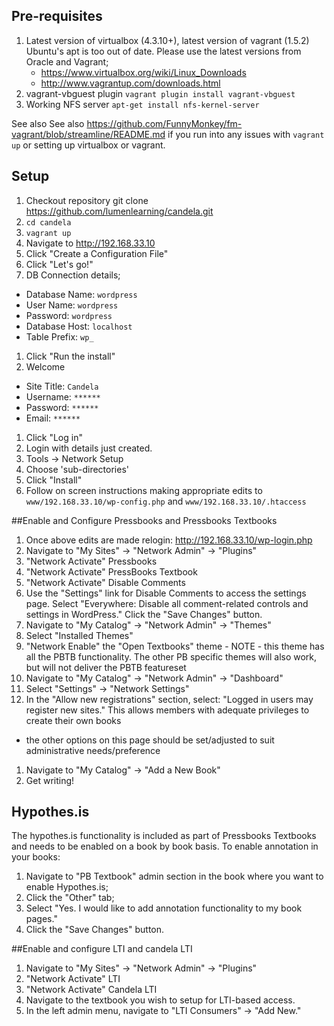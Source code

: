 ## Pre-requisites
1. Latest version of virtualbox (4.3.10+), latest version of vagrant (1.5.2)
  Ubuntu's apt is too out of date. Please use the latest versions from Oracle and Vagrant;
    * https://www.virtualbox.org/wiki/Linux_Downloads
    * http://www.vagrantup.com/downloads.html
1. vagrant-vbguest plugin `vagrant plugin install vagrant-vbguest`
1. Working NFS server
    `apt-get install nfs-kernel-server`

See also See also https://github.com/FunnyMonkey/fm-vagrant/blob/streamline/README.md
if you run into any issues with `vagrant up` or setting up virtualbox or vagrant.

## Setup
1. Checkout repository
    git clone https://github.com/lumenlearning/candela.git
1. `cd candela`
1. `vagrant up`
1. Navigate to http://192.168.33.10
1. Click "Create a Configuration File"
1. Click "Let's go!"
1. DB Connection details;
  * Database Name: `wordpress`
  * User Name: `wordpress`
  * Password: `wordpress`
  * Database Host: `localhost`
  * Table Prefix: `wp_`
1. Click "Run the install"
1. Welcome
  * Site Title: `Candela`
  * Username: `******`
  * Password: `******`
  * Email: `******`
1. Click "Log in"
1. Login with details just created.
1. Tools -> Network Setup
1. Choose 'sub-directories'
1. Click "Install"
1. Follow on screen instructions making appropriate edits to `www/192.168.33.10/wp-config.php` and `www/192.168.33.10/.htaccess`

##Enable and Configure Pressbooks and Pressbooks Textbooks

1. Once above edits are made relogin: http://192.168.33.10/wp-login.php
1. Navigate to "My Sites" -> "Network Admin" -> "Plugins"
1. "Network Activate" Pressbooks
1. "Network Activate" PressBooks Textbook
1. "Network Activate" Disable Comments
1. Use the "Settings" link for Disable Comments to access the settings page. Select "Everywhere: Disable all comment-related controls and settings in WordPress." Click the "Save Changes" button.
1. Navigate to "My Catalog" -> "Network Admin" -> "Themes"
1. Select "Installed Themes"
1. "Network Enable" the "Open Textbooks" theme - NOTE - this theme has all the PBTB functionality. The other PB specific themes will also work, but will not deliver the PBTB featureset
1. Navigate to "My Catalog" -> "Network Admin" -> "Dashboard"
1. Select "Settings" -> "Network Settings"
1. In the "Allow new registrations" section, select: "Logged in users may register new sites." This allows members with adequate privileges to create their own books
  * the other options on this page should be set/adjusted to suit administrative needs/preference
1. Navigate to "My Catalog" -> "Add a New Book"
1. Get writing!

## Hypothes.is

The hypothes.is functionality is included as part of Pressbooks Textbooks and needs to be enabled on a book by book basis. To enable annotation in your books:

1. Navigate to "PB Textbook" admin section in the book where you want to enable Hypothes.is;
1. Click the "Other" tab;
1. Select "Yes. I would like to add annotation functionality to my book pages."
1. Click the "Save Changes" button.


##Enable and configure LTI and candela LTI

1. Navigate to "My Sites" -> "Network Admin" -> "Plugins"
1. "Network Activate" LTI
1. "Network Activate" Candela LTI
1. Navigate to the textbook you wish to setup for LTI-based access.
1. In the left admin menu, navigate to "LTI Consumers" -> "Add New."

